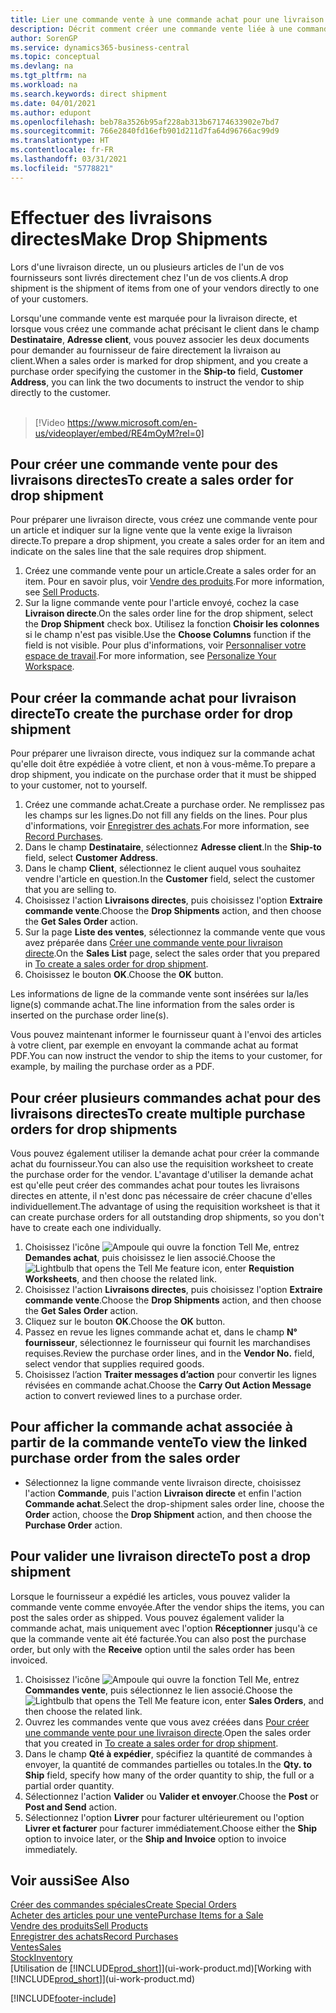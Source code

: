 ```yaml
---
title: Lier une commande vente à une commande achat pour une livraison directe | Microsoft Docs
description: Décrit comment créer une commande vente liée à une commande achat pour permettre la livraison directe du fournisseur au client.
author: SorenGP
ms.service: dynamics365-business-central
ms.topic: conceptual
ms.devlang: na
ms.tgt_pltfrm: na
ms.workload: na
ms.search.keywords: direct shipment
ms.date: 04/01/2021
ms.author: edupont
ms.openlocfilehash: beb78a3526b95af228ab313b67174633902e7bd7
ms.sourcegitcommit: 766e2840fd16efb901d211d7fa64d96766ac99d9
ms.translationtype: HT
ms.contentlocale: fr-FR
ms.lasthandoff: 03/31/2021
ms.locfileid: "5778821"
---
```

# <a name="make-drop-shipments"></a><span data-ttu-id="a5f45-103">Effectuer des livraisons directes</span><span class="sxs-lookup"><span data-stu-id="a5f45-103">Make Drop Shipments</span></span>

<span data-ttu-id="a5f45-104">Lors d'une livraison directe, un ou plusieurs articles de l'un de vos fournisseurs sont livrés directement chez l'un de vos clients.</span><span class="sxs-lookup"><span data-stu-id="a5f45-104">A drop shipment is the shipment of items from one of your vendors directly to one of your customers.</span></span>

<span data-ttu-id="a5f45-105">Lorsqu'une commande vente est marquée pour la livraison directe, et lorsque vous créez une commande achat précisant le client dans le champ **Destinataire**, **Adresse client**, vous pouvez associer les deux documents pour demander au fournisseur de faire directement la livraison au client.</span><span class="sxs-lookup"><span data-stu-id="a5f45-105">When a sales order is marked for drop shipment, and you create a purchase order specifying the customer in the **Ship-to** field, **Customer Address**, you can link the two documents to instruct the vendor to ship directly to the customer.</span></span>
<br><br>  
  
> [!Video https://www.microsoft.com/en-us/videoplayer/embed/RE4mOyM?rel=0]

## <a name="to-create-a-sales-order-for-drop-shipment"></a><span data-ttu-id="a5f45-106">Pour créer une commande vente pour des livraisons directes</span><span class="sxs-lookup"><span data-stu-id="a5f45-106">To create a sales order for drop shipment</span></span>

<span data-ttu-id="a5f45-107">Pour préparer une livraison directe, vous créez une commande vente pour un article et indiquer sur la ligne vente que la vente exige la livraison directe.</span><span class="sxs-lookup"><span data-stu-id="a5f45-107">To prepare a drop shipment, you create a sales order for an item and indicate on the sales line that the sale requires drop shipment.</span></span>

1. <span data-ttu-id="a5f45-108">Créez une commande vente pour un article.</span><span class="sxs-lookup"><span data-stu-id="a5f45-108">Create a sales order for an item.</span></span> <span data-ttu-id="a5f45-109">Pour en savoir plus, voir [Vendre des produits](sales-how-sell-products.md).</span><span class="sxs-lookup"><span data-stu-id="a5f45-109">For more information, see [Sell Products](sales-how-sell-products.md).</span></span>
2. <span data-ttu-id="a5f45-110">Sur la ligne commande vente pour l'article envoyé, cochez la case **Livraison directe**.</span><span class="sxs-lookup"><span data-stu-id="a5f45-110">On the sales order line for the drop shipment, select the **Drop Shipment** check box.</span></span> <span data-ttu-id="a5f45-111">Utilisez la fonction **Choisir les colonnes** si le champ n'est pas visible.</span><span class="sxs-lookup"><span data-stu-id="a5f45-111">Use the **Choose Columns** function if the field is not visible.</span></span> <span data-ttu-id="a5f45-112">Pour plus d'informations, voir [Personnaliser votre espace de travail](ui-personalization-user.md).</span><span class="sxs-lookup"><span data-stu-id="a5f45-112">For more information, see [Personalize Your Workspace](ui-personalization-user.md).</span></span>

## <a name="to-create-the-purchase-order-for-drop-shipment"></a><span data-ttu-id="a5f45-113">Pour créer la commande achat pour livraison directe</span><span class="sxs-lookup"><span data-stu-id="a5f45-113">To create the purchase order for drop shipment</span></span>

<span data-ttu-id="a5f45-114">Pour préparer une livraison directe, vous indiquez sur la commande achat qu'elle doit être expédiée à votre client, et non à vous-même.</span><span class="sxs-lookup"><span data-stu-id="a5f45-114">To prepare a drop shipment, you indicate on the purchase order that it must be shipped to your customer, not to yourself.</span></span>

1. <span data-ttu-id="a5f45-115">Créez une commande achat.</span><span class="sxs-lookup"><span data-stu-id="a5f45-115">Create a purchase order.</span></span> <span data-ttu-id="a5f45-116">Ne remplissez pas les champs sur les lignes.</span><span class="sxs-lookup"><span data-stu-id="a5f45-116">Do not fill any fields on the lines.</span></span> <span data-ttu-id="a5f45-117">Pour plus d'informations, voir [Enregistrer des achats](purchasing-how-record-purchases.md).</span><span class="sxs-lookup"><span data-stu-id="a5f45-117">For more information, see [Record Purchases](purchasing-how-record-purchases.md).</span></span>
2. <span data-ttu-id="a5f45-118">Dans le champ **Destinataire**, sélectionnez **Adresse client**.</span><span class="sxs-lookup"><span data-stu-id="a5f45-118">In the **Ship-to** field, select **Customer Address**.</span></span>
3. <span data-ttu-id="a5f45-119">Dans le champ **Client**, sélectionnez le client auquel vous souhaitez vendre l'article en question.</span><span class="sxs-lookup"><span data-stu-id="a5f45-119">In the **Customer** field, select the customer that you are selling to.</span></span>
4. <span data-ttu-id="a5f45-120">Choisissez l'action **Livraisons directes**, puis choisissez l'option **Extraire commande vente**.</span><span class="sxs-lookup"><span data-stu-id="a5f45-120">Choose the **Drop Shipments** action, and then choose the **Get Sales Order** action.</span></span>
5. <span data-ttu-id="a5f45-121">Sur la page **Liste des ventes**, sélectionnez la commande vente que vous avez préparée dans [Créer une commande vente pour livraison directe](sales-how-drop-shipment.md#to-create-a-sales-order-for-drop-shipment).</span><span class="sxs-lookup"><span data-stu-id="a5f45-121">On the **Sales List** page, select the sales order that you prepared in [To create a sales order for drop shipment](sales-how-drop-shipment.md#to-create-a-sales-order-for-drop-shipment).</span></span>
6. <span data-ttu-id="a5f45-122">Choisissez le bouton **OK**.</span><span class="sxs-lookup"><span data-stu-id="a5f45-122">Choose the **OK** button.</span></span>

<span data-ttu-id="a5f45-123">Les informations de ligne de la commande vente sont insérées sur la/les ligne(s) commande achat.</span><span class="sxs-lookup"><span data-stu-id="a5f45-123">The line information from the sales order is inserted on the purchase order line(s).</span></span>

<span data-ttu-id="a5f45-124">Vous pouvez maintenant informer le fournisseur quant à l'envoi des articles à votre client, par exemple en envoyant la commande achat au format PDF.</span><span class="sxs-lookup"><span data-stu-id="a5f45-124">You can now instruct the vendor to ship the items to your customer, for example, by mailing the purchase order as a PDF.</span></span>     

## <a name="to-create-multiple-purchase-orders-for-drop-shipments"></a><span data-ttu-id="a5f45-125">Pour créer plusieurs commandes achat pour des livraisons directes</span><span class="sxs-lookup"><span data-stu-id="a5f45-125">To create multiple purchase orders for drop shipments</span></span>

<span data-ttu-id="a5f45-126">Vous pouvez également utiliser la demande achat pour créer la commande achat du fournisseur.</span><span class="sxs-lookup"><span data-stu-id="a5f45-126">You can also use the requisition worksheet to create the purchase order for the vendor.</span></span> <span data-ttu-id="a5f45-127">L'avantage d'utiliser la demande achat est qu'elle peut créer des commandes achat pour toutes les livraisons directes en attente, il n'est donc pas nécessaire de créer chacune d'elles individuellement.</span><span class="sxs-lookup"><span data-stu-id="a5f45-127">The advantage of using the requisition worksheet is that it can create purchase orders for all outstanding drop shipments, so you don't have to create each one individually.</span></span>

1. <span data-ttu-id="a5f45-128">Choisissez l'icône ![Ampoule qui ouvre la fonction Tell Me](media/ui-search/search_small.png "Dites-moi ce que vous voulez faire"), entrez **Demandes achat**, puis choisissez le lien associé.</span><span class="sxs-lookup"><span data-stu-id="a5f45-128">Choose the ![Lightbulb that opens the Tell Me feature](media/ui-search/search_small.png "Tell me what you want to do") icon, enter **Requistion Worksheets**, and then choose the related link.</span></span>
2. <span data-ttu-id="a5f45-129">Choisissez l'action **Livraisons directes**, puis choisissez l'option **Extraire commande vente**.</span><span class="sxs-lookup"><span data-stu-id="a5f45-129">Choose the **Drop Shipments** action, and then choose the **Get Sales Order** action.</span></span>
3. <span data-ttu-id="a5f45-130">Cliquez sur le bouton **OK**.</span><span class="sxs-lookup"><span data-stu-id="a5f45-130">Choose the **OK** button.</span></span>
4. <span data-ttu-id="a5f45-131">Passez en revue les lignes commande achat et, dans le champ **N° fournisseur**, sélectionnez le fournisseur qui fournit les marchandises requises.</span><span class="sxs-lookup"><span data-stu-id="a5f45-131">Review the purchase order lines, and in the **Vendor No.** field, select vendor that supplies required goods.</span></span> 
5. <span data-ttu-id="a5f45-132">Choisissez l’action **Traiter messages d’action** pour convertir les lignes révisées en commande achat.</span><span class="sxs-lookup"><span data-stu-id="a5f45-132">Choose the **Carry Out Action Message** action to convert reviewed lines to a purchase order.</span></span>

## <a name="to-view-the-linked-purchase-order-from-the-sales-order"></a><span data-ttu-id="a5f45-133">Pour afficher la commande achat associée à partir de la commande vente</span><span class="sxs-lookup"><span data-stu-id="a5f45-133">To view the linked purchase order from the sales order</span></span>

* <span data-ttu-id="a5f45-134">Sélectionnez la ligne commande vente livraison directe, choisissez l'action **Commande**, puis l'action **Livraison directe** et enfin l'action **Commande achat**.</span><span class="sxs-lookup"><span data-stu-id="a5f45-134">Select the drop-shipment sales order line, choose the **Order** action, choose the **Drop Shipment** action, and then choose the **Purchase Order** action.</span></span>

## <a name="to-post-a-drop-shipment"></a><span data-ttu-id="a5f45-135">Pour valider une livraison directe</span><span class="sxs-lookup"><span data-stu-id="a5f45-135">To post a drop shipment</span></span>

<span data-ttu-id="a5f45-136">Lorsque le fournisseur a expédié les articles, vous pouvez valider la commande vente comme envoyée.</span><span class="sxs-lookup"><span data-stu-id="a5f45-136">After the vendor ships the items, you can post the sales order as shipped.</span></span> <span data-ttu-id="a5f45-137">Vous pouvez également valider la commande achat, mais uniquement avec l'option **Réceptionner** jusqu'à ce que la commande vente ait été facturée.</span><span class="sxs-lookup"><span data-stu-id="a5f45-137">You can also post the purchase order, but only with the **Receive** option until the sales order has been invoiced.</span></span>

1. <span data-ttu-id="a5f45-138">Choisissez l'icône ![Ampoule qui ouvre la fonction Tell Me](media/ui-search/search_small.png "Dites-moi ce que vous voulez faire"), entrez **Commandes vente**, puis sélectionnez le lien associé.</span><span class="sxs-lookup"><span data-stu-id="a5f45-138">Choose the ![Lightbulb that opens the Tell Me feature](media/ui-search/search_small.png "Tell me what you want to do") icon, enter **Sales Orders**, and then choose the related link.</span></span>
2. <span data-ttu-id="a5f45-139">Ouvrez les commandes vente que vous avez créées dans [Pour créer une commande vente pour une livraison directe](#to-create-a-sales-order-for-drop-shipment).</span><span class="sxs-lookup"><span data-stu-id="a5f45-139">Open the sales order that you created in [To create a sales order for drop shipment](#to-create-a-sales-order-for-drop-shipment).</span></span>
3. <span data-ttu-id="a5f45-140">Dans le champ **Qté à expédier**, spécifiez la quantité de commandes à envoyer, la quantité de commandes partielles ou totales.</span><span class="sxs-lookup"><span data-stu-id="a5f45-140">In the **Qty. to Ship** field, specify how many of the order quantity to ship, the full or a partial order quantity.</span></span>
4. <span data-ttu-id="a5f45-141">Sélectionnez l'action **Valider** ou **Valider et envoyer**.</span><span class="sxs-lookup"><span data-stu-id="a5f45-141">Choose the **Post** or **Post and Send** action.</span></span>
5. <span data-ttu-id="a5f45-142">Sélectionnez l'option **Livrer** pour facturer ultérieurement ou l'option **Livrer et facturer** pour facturer immédiatement.</span><span class="sxs-lookup"><span data-stu-id="a5f45-142">Choose either the **Ship** option to invoice later, or the **Ship and Invoice** option to invoice immediately.</span></span>

## <a name="see-also"></a><span data-ttu-id="a5f45-143">Voir aussi</span><span class="sxs-lookup"><span data-stu-id="a5f45-143">See Also</span></span>

[<span data-ttu-id="a5f45-144">Créer des commandes spéciales</span><span class="sxs-lookup"><span data-stu-id="a5f45-144">Create Special Orders</span></span>](sales-how-to-create-special-orders.md)  
[<span data-ttu-id="a5f45-145">Acheter des articles pour une vente</span><span class="sxs-lookup"><span data-stu-id="a5f45-145">Purchase Items for a Sale</span></span>](purchasing-how-purchase-products-sale.md)  
[<span data-ttu-id="a5f45-146">Vendre des produits</span><span class="sxs-lookup"><span data-stu-id="a5f45-146">Sell Products</span></span>](sales-how-sell-products.md)  
[<span data-ttu-id="a5f45-147">Enregistrer des achats</span><span class="sxs-lookup"><span data-stu-id="a5f45-147">Record Purchases</span></span>](purchasing-how-record-purchases.md)  
[<span data-ttu-id="a5f45-148">Ventes</span><span class="sxs-lookup"><span data-stu-id="a5f45-148">Sales</span></span>](sales-manage-sales.md)  
[<span data-ttu-id="a5f45-149">Stock</span><span class="sxs-lookup"><span data-stu-id="a5f45-149">Inventory</span></span>](inventory-manage-inventory.md)  
<span data-ttu-id="a5f45-150">[Utilisation de [!INCLUDE[prod_short](includes/prod_short.md)]](ui-work-product.md)</span><span class="sxs-lookup"><span data-stu-id="a5f45-150">[Working with [!INCLUDE[prod_short](includes/prod_short.md)]](ui-work-product.md)</span></span>


[!INCLUDE[footer-include](includes/footer-banner.md)]